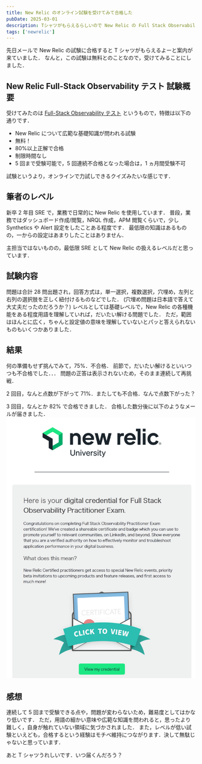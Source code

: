 ```yaml
---
title: New Relic のオンライン試験を受けてみて合格した
pubDate: 2025-03-01
description: Tシャツがもらえるらしいので New Relic の Full Stack Observability Practitioner Exam を受けてみた
tags: ['newrelic']
---
```


先日メールで New Relic の試験に合格すると T シャツがもらえるよーと案内が来ていました．
なんと，この試験は無料とのことなので，受けてみることにしました．

## New Relic Full-Stack Observability テスト 試験概要

受けてみたのは [Full-Stack Observability テスト](https://learn.newrelic.com/full-stack-observability-exam-jp) というもので，特徴は以下の通りです．

- New Relic について広範な基礎知識が問われる試験
- 無料！
- 80%以上正解で合格
- 制限時間なし
- 5 回まで受験可能で，5 回連続不合格となった場合は，1 ヵ月間受験不可

試験というより，オンラインで力試しできるクイズみたいな感じです．

## 筆者のレベル

新卒 2 年目 SRE で，業務で日常的に New Relic を使用しています．
普段，業務ではダッシュボード作成/閲覧，NRQL 作成，APM 閲覧くらいで，少し Synthetics や Alert 設定をしたことある程度です．
最低限の知識はあるものの，一からの設定はあまりしたことはありません．

主担当ではないものの，最低限 SRE として New Relic の扱えるレベルだと思っています．

## 試験内容

問題は合計 28 問出題され，回答方式は，単一選択，複数選択，穴埋め，左列と右列の選択肢を正しく紐付けるものなどでした．
(穴埋め問題は日本語で答えて大丈夫だったのだろうか？)
レベルとしては基礎レベルで，New Relic の各種機能をある程度用語を理解していれば，だいたい解ける問題でした．
ただ，範囲はほんとに広く，ちゃんと設定値の意味を理解していないとパッと答えられないものもいくつかありました．

## 結果

何の準備もせず挑んでみて，75%．不合格．
前節で，だいたい解けるといいつつも不合格でした．．．
問題の正答は表示されないため，そのまま連続して再挑戦．

2 回目，なんと点数が下がって 71%．またしても不合格．なんで点数下がった？

3 回目，なんとか 82% で合格できました．
合格した数分後に以下のようなメールが届きました．
![合格通知メール](assets/newrelic-exam.png)

## 感想

連続して 5 回まで受験できる点や，問題が変わらないため，難易度としてはかなり低いです．
ただ，用語の細かい意味や広範な知識を問われると，思ったより難しく，自身が触れていない領域に気づかされました．
また，レベルが低い試験といえども，合格するという経験はモチベ維持につながります．決して無駄じゃないと思っています．

あと T シャツうれしいです．いつ届くんだろう？
